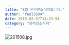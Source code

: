 ```yaml
---
title: "8월 온라인소식지입니다."
author: "feel3004"
date: 2015-08-07T14:23:54
category: "온라인소식지"
---
```


![201508.jpg](/files/attach/images/1659/841/032/b75937b06b5bd8006bef89c161be8a5d.jpg)
